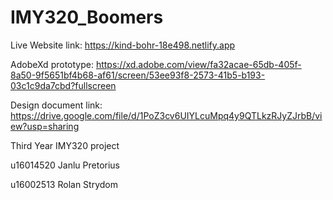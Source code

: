 # IMY320_Boomers

Live Website link: https://kind-bohr-18e498.netlify.app

AdobeXd prototype: https://xd.adobe.com/view/fa32acae-65db-405f-8a50-9f5651bf4b68-af61/screen/53ee93f8-2573-41b5-b193-03c1c9da7cbd?fullscreen

Design document link: https://drive.google.com/file/d/1PoZ3cv6UIYLcuMpq4y9QTLkzRJyZJrbB/view?usp=sharing

Third Year IMY320 project

u16014520 Janlu Pretorius

u16002513 Rolan Strydom

